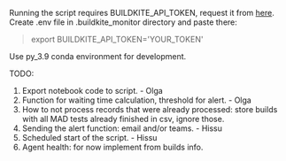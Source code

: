 Running the script requires BUILDKITE_API_TOKEN, request it from [here](https://buildkite.com/user/api-access-tokens).  
Create .env file in .buildkite_monitor directory and paste there:
> export BUILDKITE_API_TOKEN='YOUR_TOKEN' 

Use py_3.9 conda environment for development.


TODO:  
1. Export notebook code to script. - Olga
2. Function for waiting time calculation, threshold for alert. - Olga
3. How to not process records that were already processed: store builds with all MAD tests already finished in csv, ignore those.
4. Sending the alert function: email and/or teams. - Hissu
5. Scheduled start of the script. - Hissu
6. Agent health: for now implement from builds info.